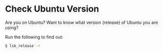 # Check Ubuntu Version

Are you on Ubuntu? Want to know what version (release) of Ubuntu you are
using?

Run the following to find out:

```bash
$ lsb_release -r
```